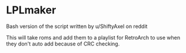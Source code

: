 # LPLmaker
Bash version of the script written by u/ShiftyAxel on reddit

This will take roms and add them to a playlist for RetroArch to use when they don't auto add because of CRC checking.
